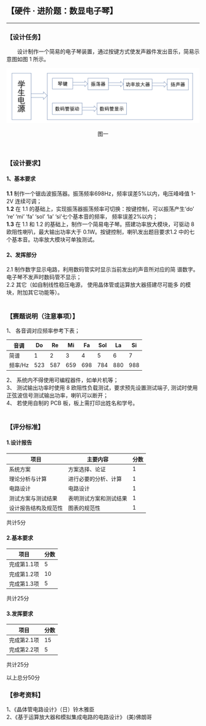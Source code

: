 ## 【硬件 · 进阶题：数显电子琴】

---
### 【设计任务】
&emsp;&emsp;设计制作一个简易的电子琴装置，通过按键方式使发声器件发出音乐，简易示意图如图 1 所示。
<p align="center">
 <img src="https://github.com/CXCYGZF-UESTC/SME_2018/raw/master/%E7%A1%AC%E4%BB%B6%20%C2%B7%20%E8%BF%9B%E9%98%B6%E9%A2%98/picture/%E7%94%B5%E5%AD%90%E7%90%B4%E7%AE%80%E6%98%93%E7%A4%BA%E6%84%8F%E5%9B%BE.png">
</p>  
<p align="center">
 图一
</p>  
<br />
  
### 【设计要求】
#### 1、基本要求
**1.1** 制作一个锯齿波振荡器。振荡频率698Hz，频率误差5%以内，电压峰峰值 1-2V 连续可调；  
**1.2** 在 1.1 的基础上，实现振荡器振荡频率可切换：按键控制，可以振荡产生‘do’ ‘re’ ‘mi’ ‘fa’ ‘sol’ ‘la’ ‘si’七个基本音的频率， 频率误差2%以内；  
**1.3** 在 1.1 和 1.2 的基础上，制作一个简易电子琴。搭建功率放大模块，可驱动 8 欧阻性喇叭，最大输出功率大于 0.1W。按键控制，喇叭发出题目要求1.2 中的七个基本音。功率放大模块可单独测试。  
#### 2、发挥部分
2.1 制作数字显示电路，利用数码管实时显示当前发出的声音所对应的简
谱数字。电子琴不发声时数码管不显示；  
2.2 其它（如自制线性稳压电源， 使用晶体管或运算放大器搭建尽可能多
的模块，附加其它功能等）。  
<br />
  
### 【赛题说明（注意事项）】
1、 各音调对应频率参考下表；

音调 | Do | Re | Mi | Fa | Sol | La | Si
---|---|---|---|---|---|---|---
简谱| 1 | 2 | 3 | 4 | 5 | 6 | 7
频率/Hz| 523 | 587 | 659 | 698 | 784 | 880 | 988

2、 系统内不得使用可编程器件，如单片机等；  
3、 测试输出功率时使用 8 欧阻性负载测试，要求预先设置测试端子,
测试时使用正弦波信号测试输出功率，喇叭可以断开；  
4、 若使用自制的 PCB 板，板上需打印出姓名和学号。  
<br />
  
### 【评分标准】  
#### 1.设计报告
项目 | 主要内容 |分数
---|---|---
系统方案 | 方案选择、论证 |  1
理论分析与计算 | 进行必要的分析、计算 | 1
电路设计 | 电路设计 | 1
测试方案与测试结果 | 表明测试方案和测试结果 | 1
设计报告结构及规范性 | 图表的规范性 | 1
共计5分

#### 2.基本要求

项目 | 分数
---|---
完成第1.1项 | 5
完成第1.2项 | 10
完成第1.3项 | 5
共计25分

#### 3.发挥要求  

项目 | 分数
---|---
完成第2.1项 | 15
完成第2.2项 | 5
共计25分

以上总分50分
<br />
  
### 【参考资料】
1、《晶体管电路设计》（日）铃木雅臣  
2、《基于运算放大器和模拟集成电路的电路设计》 (美)佛朗哥
